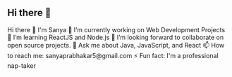 ## Hi there 💓

<!--
**sanya-p28/sanya-p28** is a ✨ _special_ ✨ repository because its `README.md` (this file) appears on your GitHub profile.--!>

Hi there 👋 I'm Sanya


🔭 I’m currently working on Web Development Projects
🌱 I’m learning ReactJS and Node.js
👯 I’m looking forward to collaborate on open source projects.
💬 Ask me about Java, JavaScript, and React
📫 How to reach me: sanyaprabhakar5@gmail.com 
⚡ Fun fact: I'm a professional nap-taker
